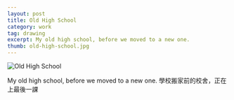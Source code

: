 ```yaml
---
layout: post
title: Old High School
category: work
tag: drawing
excerpt: My old high school, before we moved to a new one.
thumb: old-high-school.jpg
---
```



<p><img src="{{ site.data.var.file }}/work/old_high_school.jpg" alt="Old High School"></p>

<p lang=zh>My old high school, before we moved to a new one. 學校搬家前的校舍，正在上最後一課</p>
